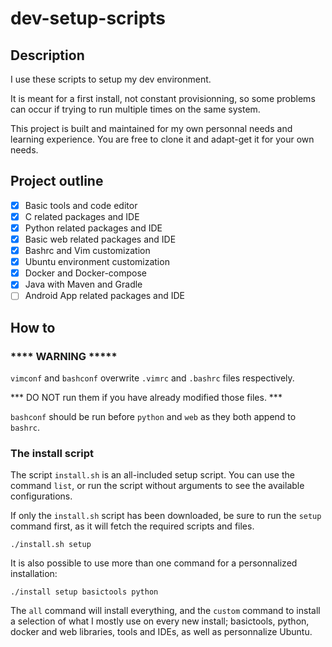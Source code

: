 # dev-setup-scripts

## Description

I use these scripts to setup my dev environment.

It is meant for a first install, not constant provisionning, so some problems
can occur if trying to run multiple times on the same system.

This project is built and maintained for my own personnal needs and learning 
experience. You are free to clone it and adapt-get it for your own needs.

## Project outline

- [x] Basic tools and code editor
- [x] C related packages and IDE
- [x] Python related packages and IDE
- [x] Basic web related packages and IDE
- [x] Bashrc and Vim customization
- [x] Ubuntu environment customization
- [x] Docker and Docker-compose
- [x] Java with Maven and Gradle
- [ ] Android App related packages and IDE

## How to

### **** WARNING *****

`vimconf` and `bashconf` overwrite `.vimrc` and `.bashrc` files respectively.

*** DO NOT run them if you have already modified those files. ***

`bashconf` should be run before `python` and `web` as they both append to
`bashrc`. 

### The install script

The script `install.sh` is an all-included setup script. You can use the 
command `list`, or run the script without arguments to see the available 
configurations.

If only the `install.sh` script has been downloaded, be sure to run the
`setup` command first, as it will fetch the required scripts and files.

```
./install.sh setup
```

It is also possible to use more than one command for a personnalized installation:

```
./install setup basictools python
```

The `all` command will install everything, and the `custom` command to install
a selection of what I mostly use on every new install; basictools, python, 
docker and web libraries, tools and IDEs, as well as personnalize Ubuntu.
